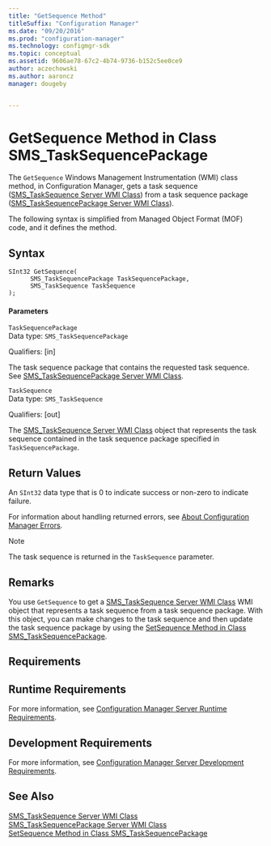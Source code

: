 ```yaml
---
title: "GetSequence Method"
titleSuffix: "Configuration Manager"
ms.date: "09/20/2016"
ms.prod: "configuration-manager"
ms.technology: configmgr-sdk
ms.topic: conceptual
ms.assetid: 9606ae78-67c2-4b74-9736-b152c5ee0ce9
author: aczechowski
ms.author: aaroncz
manager: dougeby


---
```

# GetSequence Method in Class SMS_TaskSequencePackage
The `GetSequence` Windows Management Instrumentation (WMI) class method, in Configuration Manager, gets a task sequence ([SMS_TaskSequence Server WMI Class](../../../develop/reference/osd/sms_tasksequence-server-wmi-class.md)) from a task sequence package ([SMS_TaskSequencePackage Server WMI Class](../../../develop/reference/osd/sms_tasksequencepackage-server-wmi-class.md)).  

 The following syntax is simplified from Managed Object Format (MOF) code, and it defines the method.  

## Syntax  

```  
SInt32 GetSequence(  
      SMS_TaskSequencePackage TaskSequencePackage,  
      SMS_TaskSequence TaskSequence  
);  
```  

#### Parameters  
 `TaskSequencePackage`  
 Data type: `SMS_TaskSequencePackage`  

 Qualifiers: [in]  

 The task sequence package that contains the requested task sequence. See [SMS_TaskSequencePackage Server WMI Class](../../../develop/reference/osd/sms_tasksequencepackage-server-wmi-class.md).  

 `TaskSequence`  
 Data type: `SMS_TaskSequence`  

 Qualifiers: [out]  

 The [SMS_TaskSequence Server WMI Class](../../../develop/reference/osd/sms_tasksequence-server-wmi-class.md) object that represents the task sequence contained in the task sequence package specified in `TaskSequencePackage`.  

## Return Values  
 An `SInt32` data type that is 0 to indicate success or non-zero to indicate failure.  

 For information about handling returned errors, see [About Configuration Manager Errors](../../../develop/core/understand/about-configuration-manager-errors.md).  

> [!NOTE]
>  The task sequence is returned in the `TaskSequence` parameter.  

## Remarks  
 You use `GetSequence` to get a [SMS_TaskSequence Server WMI Class](../../../develop/reference/osd/sms_tasksequence-server-wmi-class.md) WMI object that represents a task sequence from a task sequence package. With this object, you can make changes to the task sequence and then update the task sequence package by using the [SetSequence Method in Class SMS_TaskSequencePackage](../../../develop/reference/osd/setsequence-method-in-class-sms_tasksequencepackage.md).  

## Requirements  

## Runtime Requirements  
 For more information, see [Configuration Manager Server Runtime Requirements](../../../develop/core/reqs/server-runtime-requirements.md).  

## Development Requirements  
 For more information, see [Configuration Manager Server Development Requirements](../../../develop/core/reqs/server-development-requirements.md).  

## See Also  
 [SMS_TaskSequence Server WMI Class](../../../develop/reference/osd/sms_tasksequence-server-wmi-class.md)   
 [SMS_TaskSequencePackage Server WMI Class](../../../develop/reference/osd/sms_tasksequencepackage-server-wmi-class.md)   
 [SetSequence Method in Class SMS_TaskSequencePackage](../../../develop/reference/osd/setsequence-method-in-class-sms_tasksequencepackage.md)
